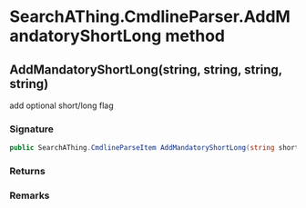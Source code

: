 # SearchAThing.CmdlineParser.AddMandatoryShortLong method
## AddMandatoryShortLong(string, string, string, string)
add optional short/long flag

### Signature
```csharp
public SearchAThing.CmdlineParseItem AddMandatoryShortLong(string shortName, string longName, string description, string valueName = null)
```
### Returns

### Remarks

